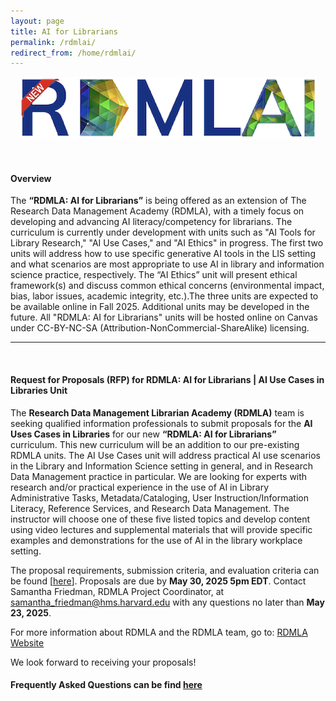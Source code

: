 ```yaml
---
layout: page
title: AI for Librarians
permalink: /rdmlai/
redirect_from: /home/rdmlai/
---
```



<p align="center"><img src="/images/icons_logos/rdmla_logo/rdmlainewadded.png" alt="RDMLAI Logo"></p> <br>

<h4><b>Overview</b></h4>

The **“RDMLA: AI for Librarians”** is being offered as an extension of The Research Data Management Academy (RDMLA), with a timely focus on developing and advancing AI literacy/competency for librarians. The curriculum is currently under development with units such as "AI Tools for Library Research," "AI Use Cases," and "AI Ethics" in progress. The first two units will address how to use specific generative AI tools in the LIS setting and what scenarios are most appropriate to use AI in library and information science practice, respectively. The “AI Ethics” unit will present ethical framework(s) and discuss common ethical concerns (environmental impact, bias, labor issues, academic integrity, etc.).The three units are expected to be available online in Fall 2025. Additional units may be developed in the future. All "RDMLA: AI for Librarians" units will be hosted online on Canvas under CC-BY-NC-SA (Attribution-NonCommercial-ShareAlike) licensing.
<br>
<hr>
<br> 
<h4><b>Request for Proposals (RFP) for RDMLA: AI for Librarians | AI Use Cases in Libraries Unit</b></h4>

The **Research Data Management Librarian Academy (RDMLA)** team is seeking qualified information professionals to submit proposals for the **AI Uses Cases in Libraries** for our new **“RDMLA: AI for Librarians”** curriculum. This new curriculum will be an addition to our pre-existing RDMLA units. The AI Use Cases unit will address practical AI use scenarios in the Library and Information Science setting in general, and in Research Data Management practice in particular. We are looking for experts with research and/or practical experience in the use of AI in Library Administrative Tasks, Metadata/Cataloging, User Instruction/Information Literacy, Reference Services, and Research Data Management. The instructor will choose one of these five listed topics and develop content using video lectures and supplemental materials that will provide specific examples and demonstrations for the use of AI in the library workplace setting.

The proposal requirements, submission criteria, and evaluation criteria can be found [[here](survey-documents/RFP_AIUseCases.pdf)]. Proposals are due by **May 30, 2025 5pm EDT**. Contact Samantha Friedman, RDMLA Project Coordinator, at samantha_friedman@hms.harvard.edu with any questions no later than **May 23, 2025**.

For more information about RDMLA and the RDMLA team, go to: [RDMLA Website](https://rdmla.github.io)
  
We look forward to receiving your proposals!
<h4><b>Frequently Asked Questions can be find <a href="https://drive.google.com/file/d/1PGMklCktH26AA3baiIUfhQsJ6qjs4saj/view?usp=sharing" target="_blank">here</a></b></h4> 


